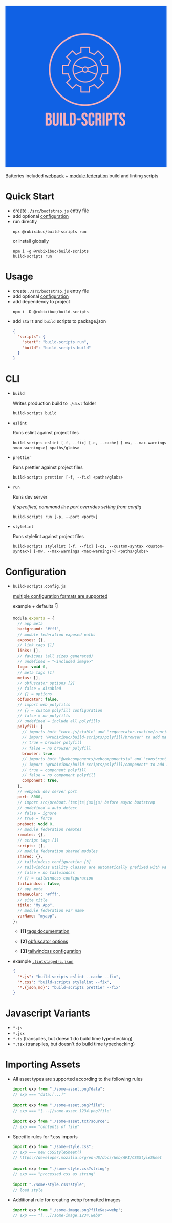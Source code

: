 ![project logo](./project-logo.jpeg)

Batteries included [webpack](https://webpack.js.org/) + [module federation](https://webpack.js.org/concepts/module-federation/) build and linting scripts

# Quick Start

- create `./src/bootstrap.js` entry file
- add optional [configuration](#configuration)
- run directly
  ```shell
  npx @rubixibuc/build-scripts run
  ```
  or install globally
  ```shell
  npm i -g @rubixibuc/build-scripts
  build-scripts run
  ```

# Usage

- create `./src/bootstrap.js` entry file
- add optional [configuration](#configuration)
- add dependency to project
  ```shell
  npm i -D @rubixibuc/build-scripts
  ```
- add `start` and `build` scripts to package.json
  ```json
  {
    "scripts": {
      "start": "build-scripts run",
      "build": "build-scripts build"
    }
  }
  ```

# CLI

- `build`

  Writes production build to `./dist` folder

  ```shell
  build-scripts build
  ```

- `eslint`

  Runs eslint against project files

  ```shell
  build-scripts eslint [-f, --fix] [-c, --cache] [-mw, --max-warnings <max-warnings>] <paths/globs>
  ```

- `prettier`

  Runs prettier against project files

  ```shell
  build-scripts prettier [-f, --fix] <paths/globs>
  ```

- `run`

  Runs dev server

  _if specified, command line port overrides setting from config_

  ```shell
  build-scripts run [-p, --port <port>]
  ```

- `stylelint`

  Runs stylelint against project files

  ```shell
  build-scripts stylelint [-f, --fix] [-cs, --custom-syntax <custom-syntax>] [-mw, --max-warnings <max-warnings>] <paths/globs>
  ```

# Configuration

- `build-scripts.config.js`

  [multiple configuration formats are supported](https://github.com/davidtheclark/cosmiconfig#explorersearch)

  example + defaults 👇

  ```javascript
  module.exports = {
    // app meta
    background: "#fff",
    // module federation exposed paths
    exposes: {},
    // link tags [1]
    links: [],
    // favicons (all sizes generated)
    // undefined = "<included image>"
    logo: void 0,
    // meta tags [1]
    metas: [],
    // obfuscator options [2]
    // false = disabled
    // {} = options
    obfuscator: false,
    // import web polyfills
    // {} = custom polyfill configuration
    // false = no polyfills
    // undefined = include all polyfills
    polyfill: {
      // imports both "core-js/stable" and "regenerator-runtime/runtime"
      // import "@rubixibuc/build-scripts/polyfill/browser" to add manually
      // true = browser polyfill
      // false = no browser polyfill
      browser: true,
      // imports both "@webcomponents/webcomponentsjs" and "construct-style-sheets-polyfil"
      // import "@rubixibuc/build-scripts/polyfill/component" to add manually
      // true = component polyfill
      // false = no component polyfill
      component: true,
    },
    // webpack dev server port
    port: 8080,
    // import src/preboot.(tsx|ts|jsx|js) before async bootstrap
    // undefined = auto detect
    // false = ignore
    // true = force
    preboot: void 0,
    // module federation remotes
    remotes: {},
    // script tags [1]
    scripts: [],
    // module federation shared modules
    shared: {},
    // tailwindcss configuration [3]
    // tailwindcss utility classes are automatically prefixed with varName found below
    // false = no tailwindcss
    // {} = tailwindcss configuration
    tailwindcss: false,
    // app meta
    themeColor: "#fff",
    // site title
    title: "My App",
    // module federation var name
    varName: "myapp",
  };
  ```

  - **[1]** [tags documentation](https://www.npmjs.com/package/html-webpack-tags-plugin)

  - **[2]** [obfuscator options](https://github.com/javascript-obfuscator/webpack-obfuscator#obfuscatoroptions)

  - **[3]** [tailwindcss configuration](https://tailwindcss.com)

- example [`.lintstagedrc.json`](https://github.com/okonet/lint-staged)

  ```json
  {
    "*.js": "build-scripts eslint --cache --fix",
    "*.css": "build-scripts stylelint --fix",
    "*.{json,md}": "build-scripts prettier --fix"
  }
  ```

# Javascript Variants

- `*.js`
- `*.jsx`
- `*.ts` (transpiles, but doesn't do build time typechecking)
- `*.tsx` (transpiles, but doesn't do build time typechecking)

# Importing Assets

- All asset types are supported according to the following rules

  ```javascript
  import exp from "./some-asset.png?data";
  // exp === "data:[...]"

  import exp from "./some-asset.png?file";
  // exp === "[...]/some-asset.1234.png?file"

  import exp from "./some-asset.txt?source";
  // exp === "contents of file"
  ```

- Specific rules for \*.css imports

  ```javascript
  import exp from "./some-style.css";
  // exp === new CSSStyleSheet()
  // https://developer.mozilla.org/en-US/docs/Web/API/CSSStyleSheet

  import exp from "./some-style.css?string";
  // exp === "processed css as string"

  import "./some-style.css?style";
  // load style
  ```

- Additional rule for creating webp formatted images

  ```javascript
  import exp from "./some-image.png?file&as=webp";
  // exp === "[...]/some-image.1234.webp"
  ```
